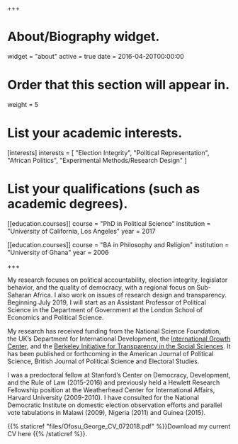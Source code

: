 +++
# About/Biography widget.
widget = "about"
active = true
date = 2016-04-20T00:00:00

# Order that this section will appear in.
weight = 5

# List your academic interests.
[interests]
  interests = [
    "Election Integrity",
    "Political Representation",
    "African Politics",
    "Experimental Methods/Research Design"
  ]

# List your qualifications (such as academic degrees).
[[education.courses]]
  course = "PhD in Political Science"
  institution = "University of California, Los Angeles"
  year = 2017

[[education.courses]]
  course = "BA in Philosophy and Religion"
  institution = "University of Ghana"
  year = 2006
 
+++

My research focuses on political accountability, election integrity, legislator behavior, and the quality of democracy, with a regional focus on Sub-Saharan Africa. I also work on issues of research design and transparency. Beginning July 2019, I will start as an Assistant Professor of Political Science in the Department of Government at the London School of Economics and Political Science. 

My research has received funding from the National Science Foundation, the UK’s Department for International Development, the [International Growth Center](https://www.theigc.org/blog/impact-parliamentary-debates-ghanas-2016-elections/), and the [Berkeley Initiative for Transparency in the Social Sciences](https://www.bitss.org/people/george-ofosu/). It has been published or forthcoming in the American Journal of Political Science, British Journal of Political Science and Electoral Studies. 
 
I was a predoctoral fellow at Stanford’s Center on Democracy, Development, and the Rule of Law (2015-2016) and previously held a Hewlett Research Fellowship position at the Weatherhead Center for International Affairs, Harvard University (2009-2010). I have consulted for the National Democratic Institute on domestic election observation efforts and parallel vote tabulations in Malawi (2009), Nigeria (2011) and Guinea (2015). 

{{% staticref "files/Ofosu_George_CV_072018.pdf" %}}Download my current CV here {{% /staticref %}}.

